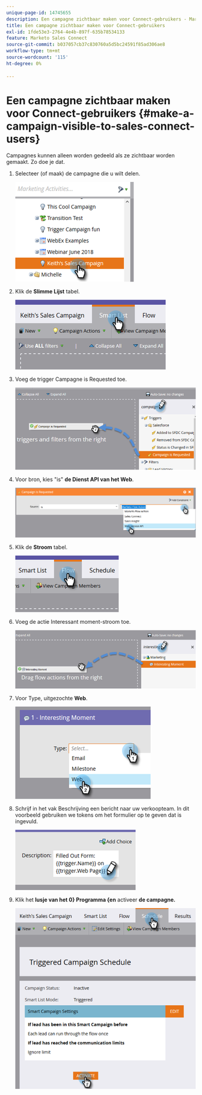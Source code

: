 ```yaml
---
unique-page-id: 14745655
description: Een campagne zichtbaar maken voor Connect-gebruikers - Marketo Docs - Productdocumentatie
title: Een campagne zichtbaar maken voor Connect-gebruikers
exl-id: 1fde53e3-2764-4e4b-897f-635b78534133
feature: Marketo Sales Connect
source-git-commit: b037057cb37c830760a5d5bc24591f85ad306ae8
workflow-type: tm+mt
source-wordcount: '115'
ht-degree: 0%

---
```


# Een campagne zichtbaar maken voor Connect-gebruikers {#make-a-campaign-visible-to-sales-connect-users}

Campagnes kunnen alleen worden gedeeld als ze zichtbaar worden gemaakt. Zo doe je dat.

1. Selecteer (of maak) de campagne die u wilt delen.

   ![](assets/make-a-marketing-campaign-visible-msc-1.png)

1. Klik de **Slimme Lijst** tabel.

   ![](assets/make-a-marketing-campaign-visible-msc-2.png)

1. Voeg de trigger Campagne is Requested toe.

   ![](assets/make-a-marketing-campaign-visible-msc-3.png)

1. Voor bron, kies &quot;is&quot; **de Dienst API van het Web**.

   ![](assets/make-a-marketing-campaign-visible-msc-4.png)

1. Klik de **Stroom** tabel.

   ![](assets/make-a-marketing-campaign-visible-msc-5.png)

1. Voeg de actie Interessant moment-stroom toe.

   ![](assets/make-a-marketing-campaign-visible-msc-6.png)

1. Voor Type, uitgezochte **Web**.

   ![](assets/make-a-marketing-campaign-visible-msc-7.png)

1. Schrijf in het vak Beschrijving een bericht naar uw verkoopteam. In dit voorbeeld gebruiken we tokens om het formulier op te geven dat is ingevuld.

   ![](assets/make-a-marketing-campaign-visible-msc-8.png)

1. Klik het **lusje van het 0&rbrace; Programma &lbrace;en** activeer **de campagne.**

   ![](assets/make-a-marketing-campaign-visible-msc-9.png)
